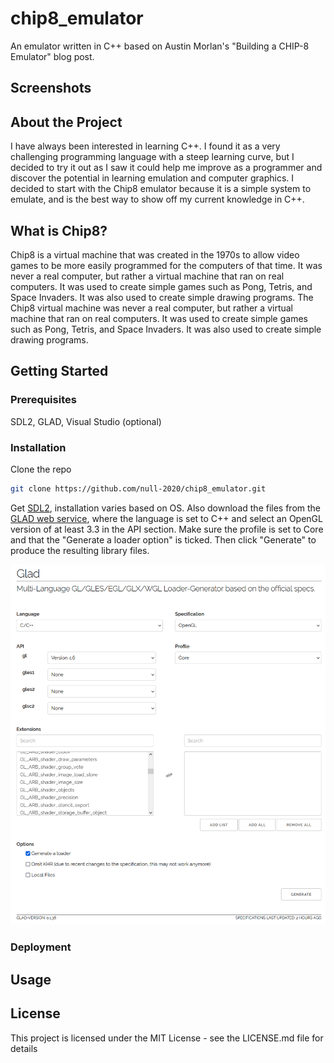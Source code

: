 # chip8_emulator
An emulator written in C++ based on Austin Morlan's "Building a CHIP-8 Emulator" blog post.

## Screenshots

## About the Project
I have always been interested in learning C++. I found it as a very challenging programming language with a steep learning curve, but I decided to try it out as I saw it could help me improve as a programmer and discover the potential in learning emulation and computer graphics. I decided to start with the Chip8 emulator because it is a simple system to emulate, and is the best way to show off my current knowledge in C++.

## What is Chip8?
Chip8 is a virtual machine that was created in the 1970s to allow video games to be more easily programmed for the computers of that time. It was never a real computer, but rather a virtual machine that ran on real computers. It was used to create simple games such as Pong, Tetris, and Space Invaders. It was also used to create simple drawing programs. The Chip8 virtual machine was never a real computer, but rather a virtual machine that ran on real computers. It was used to create simple games such as Pong, Tetris, and Space Invaders. It was also used to create simple drawing programs.

## Getting Started

### Prerequisites
SDL2, GLAD, Visual Studio (optional)

### Installation
Clone the repo
   ```sh
git clone https://github.com/null-2020/chip8_emulator.git
   ```
 Get <a href="https://wiki.libsdl.org/Installation">SDL2</a>, installation varies based on OS. Also download the files from the <a href="https://glad.dav1d.de/">GLAD web service</a>, where the language is set to C++ and select an OpenGL version of at least 3.3 in the API section. Make sure the profile is set to Core and that the "Generate a loader option" is ticked. Then click "Generate" to produce the resulting library files.

<img src="https://github.com/FarazSiddi/chip8_emulator/blob/master/images/glad_options.png" alt="glad_options" width="600" >

### Deployment

## Usage

## License
This project is licensed under the MIT License - see the LICENSE.md file for details

